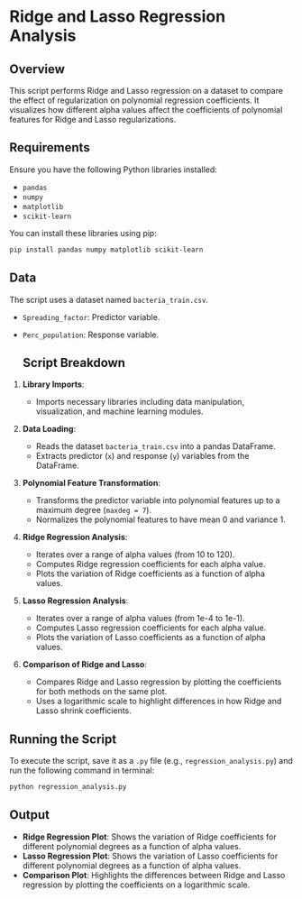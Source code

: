 # Ridge and Lasso Regression Analysis

## Overview

This script performs Ridge and Lasso regression on a dataset to compare the effect of regularization on polynomial regression coefficients. It visualizes how different alpha values affect the coefficients of polynomial features for Ridge and Lasso regularizations.

## Requirements

Ensure you have the following Python libraries installed:

- `pandas`
- `numpy`
- `matplotlib`
- `scikit-learn`

You can install these libraries using pip:

```bash
pip install pandas numpy matplotlib scikit-learn
```

## Data

The script uses a dataset named `bacteria_train.csv`.
- `Spreading_factor`: Predictor variable.
- `Perc_population`: Response variable.

  ## Script Breakdown

1. **Library Imports**:
   - Imports necessary libraries including data manipulation, visualization, and machine learning modules.

2. **Data Loading**:
   - Reads the dataset `bacteria_train.csv` into a pandas DataFrame.
   - Extracts predictor (`x`) and response (`y`) variables from the DataFrame.

3. **Polynomial Feature Transformation**:
   - Transforms the predictor variable into polynomial features up to a maximum degree (`maxdeg = 7`).
   - Normalizes the polynomial features to have mean 0 and variance 1.

4. **Ridge Regression Analysis**:
   - Iterates over a range of alpha values (from 10 to 120).
   - Computes Ridge regression coefficients for each alpha value.
   - Plots the variation of Ridge coefficients as a function of alpha values.

5. **Lasso Regression Analysis**:
   - Iterates over a range of alpha values (from 1e-4 to 1e-1).
   - Computes Lasso regression coefficients for each alpha value.
   - Plots the variation of Lasso coefficients as a function of alpha values.

6. **Comparison of Ridge and Lasso**:
   - Compares Ridge and Lasso regression by plotting the coefficients for both methods on the same plot.
   - Uses a logarithmic scale to highlight differences in how Ridge and Lasso shrink coefficients.

## Running the Script

To execute the script, save it as a `.py` file (e.g., `regression_analysis.py`) and run the following command in terminal:

```bash
python regression_analysis.py
```

## Output

- **Ridge Regression Plot**: Shows the variation of Ridge coefficients for different polynomial degrees as a function of alpha values.
- **Lasso Regression Plot**: Shows the variation of Lasso coefficients for different polynomial degrees as a function of alpha values.
- **Comparison Plot**: Highlights the differences between Ridge and Lasso regression by plotting the coefficients on a logarithmic scale.


